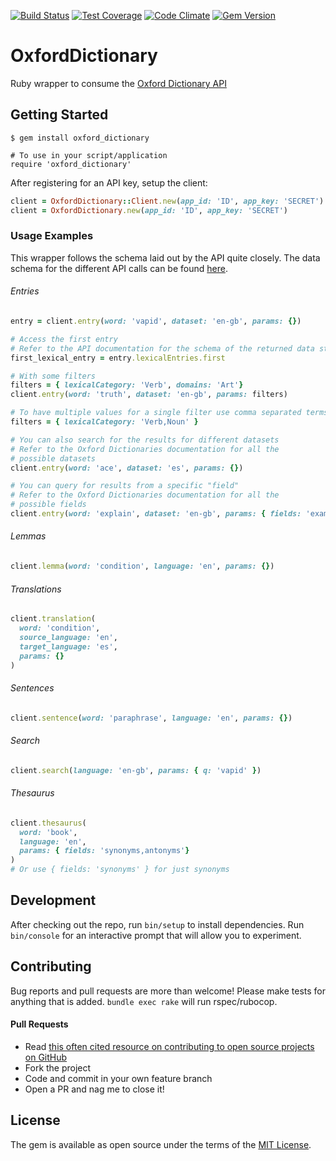 [![Build Status](https://travis-ci.org/swcraig/oxford_dictionary.svg?branch=master)](https://travis-ci.org/swcraig/oxford_dictionary)
[![Test Coverage](https://codeclimate.com/github/swcraig/oxford-dictionary/badges/coverage.svg)](https://codeclimate.com/github/swcraig/oxford-dictionary/coverage)
[![Code Climate](https://codeclimate.com/github/swcraig/oxford-dictionary/badges/gpa.svg)](https://codeclimate.com/github/swcraig/oxford-dictionary)
[![Gem Version](https://badge.fury.io/rb/oxford_dictionary.svg)](https://badge.fury.io/rb/oxford_dictionary)
# OxfordDictionary

Ruby wrapper to consume the [Oxford Dictionary API](https://developer.oxforddictionaries.com/documentation)

## Getting Started

    $ gem install oxford_dictionary

    # To use in your script/application
    require 'oxford_dictionary'

After registering for an API key, setup the client:
```ruby
client = OxfordDictionary::Client.new(app_id: 'ID', app_key: 'SECRET')
client = OxfordDictionary.new(app_id: 'ID', app_key: 'SECRET')
```
### Usage Examples
This wrapper follows the schema laid out by the API quite closely. The data
schema for the different API calls can be found [here](https://developer.oxforddictionaries.com/documentation).

###### Entries
```ruby
entry = client.entry(word: 'vapid', dataset: 'en-gb', params: {})

# Access the first entry
# Refer to the API documentation for the schema of the returned data structure
first_lexical_entry = entry.lexicalEntries.first

# With some filters
filters = { lexicalCategory: 'Verb', domains: 'Art'}
client.entry(word: 'truth', dataset: 'en-gb', params: filters)

# To have multiple values for a single filter use comma separated terms
filters = { lexicalCategory: 'Verb,Noun' }

# You can also search for the results for different datasets
# Refer to the Oxford Dictionaries documentation for all the
# possible datasets
client.entry(word: 'ace', dataset: 'es', params: {})

# You can query for results from a specific "field"
# Refer to the Oxford Dictionaries documentation for all the
# possible fields
client.entry(word: 'explain', dataset: 'en-gb', params: { fields: 'examples' })

```

###### Lemmas
```ruby
client.lemma(word: 'condition', language: 'en', params: {})
```

###### Translations
```ruby
client.translation(
  word: 'condition',
  source_language: 'en',
  target_language: 'es',
  params: {}
)
```

###### Sentences
```ruby
client.sentence(word: 'paraphrase', language: 'en', params: {})
```

###### Search
```ruby
client.search(language: 'en-gb', params: { q: 'vapid' })
```

###### Thesaurus
```ruby
client.thesaurus(
  word: 'book',
  language: 'en',
  params: { fields: 'synonyms,antonyms'}
)
# Or use { fields: 'synonyms' } for just synonyms
```

## Development

After checking out the repo, run `bin/setup` to install dependencies.
Run `bin/console` for an interactive prompt that will allow you to experiment.

## Contributing

Bug reports and pull requests are more than welcome!
Please make tests for anything that is added.
`bundle exec rake` will run rspec/rubocop.

#### Pull Requests
  - Read [this often cited resource on contributing to open source projects on GitHub](https://gun.io/blog/how-to-github-fork-branch-and-pull-request)
  - Fork the project
  - Code and commit in your own feature branch
  - Open a PR and nag me to close it!

## License

The gem is available as open source under the terms of the [MIT License](http://opensource.org/licenses/MIT).

